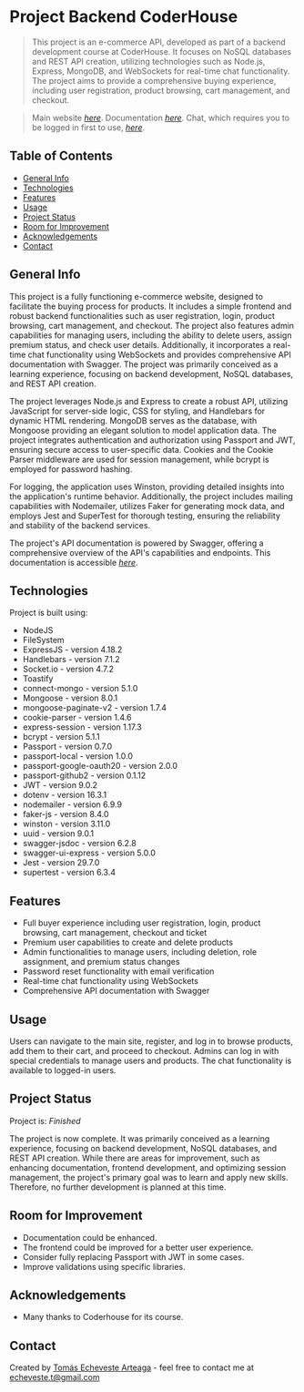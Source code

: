 # Project Backend CoderHouse

> This project is an e-commerce API, developed as part of a backend development course at CoderHouse. It focuses on NoSQL databases and REST API creation, utilizing technologies such as Node.js, Express, MongoDB, and WebSockets for real-time chat functionality. The project aims to provide a comprehensive buying experience, including user registration, product browsing, cart management, and checkout.

> Main website [_here_](pf-backend-faradar.koyeb.app/).
> Documentation [_here_](https://pf-backend-faradar.koyeb.app/api/docs/).
> Chat, which requires you to be logged in first to use, [_here_](https://pf-backend-faradar.koyeb.app/chat).

## Table of Contents

- [General Info](#general-info)
- [Technologies](#technologies)
- [Features](#features)
- [Usage](#usage)
- [Project Status](#project-status)
- [Room for Improvement](#room-for-improvement)
- [Acknowledgements](#acknowledgements)
- [Contact](#contact)

## General Info

This project is a fully functioning e-commerce website, designed to facilitate the buying process for products. It includes a simple frontend and robust backend functionalities such as user registration, login, product browsing, cart management, and checkout. The project also features admin capabilities for managing users, including the ability to delete users, assign premium status, and check user details. Additionally, it incorporates a real-time chat functionality using WebSockets and provides comprehensive API documentation with Swagger. The project was primarily conceived as a learning experience, focusing on backend development, NoSQL databases, and REST API creation.

The project leverages Node.js and Express to create a robust API, utilizing JavaScript for server-side logic, CSS for styling, and Handlebars for dynamic HTML rendering. MongoDB serves as the database, with Mongoose providing an elegant solution to model application data. The project integrates authentication and authorization using Passport and JWT, ensuring secure access to user-specific data. Cookies and the Cookie Parser middleware are used for session management, while bcrypt is employed for password hashing.

For logging, the application uses Winston, providing detailed insights into the application's runtime behavior. Additionally, the project includes mailing capabilities with Nodemailer, utilizes Faker for generating mock data, and employs Jest and SuperTest for thorough testing, ensuring the reliability and stability of the backend services.

The project's API documentation is powered by Swagger, offering a comprehensive overview of the API's capabilities and endpoints. This documentation is accessible [_here_](https://pf-backend-faradar.koyeb.app/api/docs/).

## Technologies

Project is built using:

- NodeJS
- FileSystem
- ExpressJS - version 4.18.2
- Handlebars - version 7.1.2
- Socket.io - version 4.7.2
- Toastify
- connect-mongo - version 5.1.0
- Mongoose - version 8.0.1
- mongoose-paginate-v2 - version 1.7.4
- cookie-parser - version 1.4.6
- express-session - version 1.17.3
- bcrypt - version 5.1.1
- Passport - version 0.7.0
- passport-local - version 1.0.0
- passport-google-oauth20 - version 2.0.0
- passport-github2 - version 0.1.12
- JWT - version 9.0.2
- dotenv - version 16.3.1
- nodemailer - version 6.9.9
- faker-js - version 8.4.0
- winston - version 3.11.0
- uuid - version 9.0.1
- swagger-jsdoc - version 6.2.8
- swagger-ui-express - version 5.0.0
- Jest - version 29.7.0
- supertest - version 6.3.4

## Features

- Full buyer experience including user registration, login, product browsing, cart management, checkout and ticket
- Premium user capabilities to create and delete products
- Admin functionalities to manage users, including deletion, role assignment, and premium status changes
- Password reset functionality with email verification
- Real-time chat functionality using WebSockets
- Comprehensive API documentation with Swagger

## Usage

Users can navigate to the main site, register, and log in to browse products, add them to their cart, and proceed to checkout. Admins can log in with special credentials to manage users and products. The chat functionality is available to logged-in users.

## Project Status

Project is: _Finished_

The project is now complete. It was primarily conceived as a learning experience, focusing on backend development, NoSQL databases, and REST API creation. While there are areas for improvement, such as enhancing documentation, frontend development, and optimizing session management, the project's primary goal was to learn and apply new skills. Therefore, no further development is planned at this time.

## Room for Improvement

- Documentation could be enhanced.
- The frontend could be improved for a better user experience.
- Consider fully replacing Passport with JWT in some cases.
- Improve validations using specific libraries.

## Acknowledgements

- Many thanks to Coderhouse for its course.

## Contact

Created by <a href="https://github.com/faradar" target="_blank" rel="noopener">Tomás Echeveste Arteaga</a> - feel free to contact me at <echeveste.t@gmail.com>
